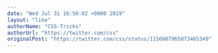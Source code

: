```yaml
---
date: "Wed Jul 31 16:50:02 +0000 2019"
layout: "like"
authorName: "CSS-Tricks"
authorUrl: "https://twitter.com/css"
originalPost: "https://twitter.com/css/status/1156607965073465349"
---
```

